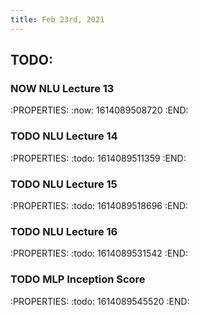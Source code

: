 ```yaml
---
title: Feb 23rd, 2021
---
```


## TODO:
### NOW NLU Lecture 13
:PROPERTIES:
:now: 1614089508720
:END:
### TODO NLU Lecture 14
:PROPERTIES:
:todo: 1614089511359
:END:
### TODO NLU Lecture 15
:PROPERTIES:
:todo: 1614089518696
:END:
### TODO NLU Lecture 16
:PROPERTIES:
:todo: 1614089531542
:END:
### TODO MLP Inception Score
:PROPERTIES:
:todo: 1614089545520
:END:
##
